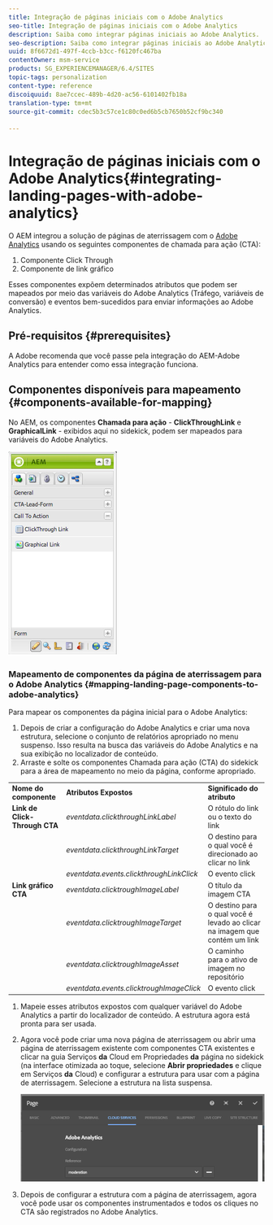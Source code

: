 ```yaml
---
title: Integração de páginas iniciais com o Adobe Analytics
seo-title: Integração de páginas iniciais com o Adobe Analytics
description: Saiba como integrar páginas iniciais ao Adobe Analytics.
seo-description: Saiba como integrar páginas iniciais ao Adobe Analytics.
uuid: 8f6672d1-497f-4ccb-b3cc-f6120fc467ba
contentOwner: msm-service
products: SG_EXPERIENCEMANAGER/6.4/SITES
topic-tags: personalization
content-type: reference
discoiquuid: 8ae7ccec-489b-4d20-ac56-6101402fb18a
translation-type: tm+mt
source-git-commit: cdec5b3c57ce1c80c0ed6b5cb7650b52cf9bc340

---
```



# Integração de páginas iniciais com o Adobe Analytics{#integrating-landing-pages-with-adobe-analytics}

O AEM integrou a solução de páginas de aterrissagem com o [Adobe Analytics](https://www.omniture.com/en/products/analytics/sitecatalyst) usando os seguintes componentes de chamada para ação (CTA):

1. Componente Click Through
1. Componente de link gráfico

Esses componentes expõem determinados atributos que podem ser mapeados por meio das variáveis do Adobe Analytics (Tráfego, variáveis de conversão) e eventos bem-sucedidos para enviar informações ao Adobe Analytics.

## Pré-requisitos {#prerequisites}

A Adobe recomenda que você passe pela integração [](/help/sites-administering/adobeanalytics.md) do AEM-Adobe Analytics para entender como essa integração funciona.

## Componentes disponíveis para mapeamento {#components-available-for-mapping}

No AEM, os componentes **Chamada para ação** - **ClickThroughLink** e **GraphicalLink** - exibidos aqui no sidekick, podem ser mapeados para variáveis do Adobe Analytics.

![chlimage_1-21](assets/chlimage_1-21.jpeg)

### Mapeamento de componentes da página de aterrissagem para o Adobe Analytics {#mapping-landing-page-components-to-adobe-analytics}

Para mapear os componentes da página inicial para o Adobe Analytics:

1. Depois de criar a configuração do Adobe Analytics e criar uma nova estrutura, selecione o conjunto de relatórios apropriado no menu suspenso. Isso resulta na busca das variáveis do Adobe Analytics e na sua exibição no localizador de conteúdo.
1. Arraste e solte os componentes Chamada para ação (CTA) do sidekick para a área de mapeamento no meio da página, conforme apropriado.

<table> 
 <tbody>
  <tr>
   <td><strong>Nome do componente</strong></td> 
   <td><strong>Atributos Expostos</strong></td> 
   <td><strong>Significado do atributo</strong></td> 
  </tr>
  <tr>
   <td><strong>Link de Click-Through CTA</strong></td> 
   <td><i>eventdata.clickthroughLinkLabel</i><br /> </td> 
   <td>O rótulo do link ou o texto do link </td> 
  </tr>
  <tr>
   <td><br type="_moz" /> </td> 
   <td><i>eventdata.clickthroughLinkTarget</i><br /> </td> 
   <td>O destino para o qual você é direcionado ao clicar no link </td> 
  </tr>
  <tr>
   <td><br type="_moz" /> </td> 
   <td><i>eventdata.events.clickthroughLinkClick</i><br /> </td> 
   <td>O evento click </td> 
  </tr>
  <tr>
   <td><strong>Link gráfico CTA</strong></td> 
   <td><i>eventdata.clicktroughImageLabel</i><br /> </td> 
   <td>O título da imagem CTA </td> 
  </tr>
  <tr>
   <td><br type="_moz" /> </td> 
   <td><i>eventdata.clicktroughImageTarget</i><br /> </td> 
   <td>O destino para o qual você é levado ao clicar na imagem que contém um link</td> 
  </tr>
  <tr>
   <td><br type="_moz" /> </td> 
   <td><i>eventdata.clicktroughImageAsset</i><br /> </td> 
   <td>O caminho para o ativo de imagem no repositório </td> 
  </tr>
  <tr>
   <td><br type="_moz" /> </td> 
   <td><i>eventdata.events.clicktroughImageClick</i><br /> </td> 
   <td>O evento click</td> 
  </tr>
 </tbody>
</table>

1. Mapeie esses atributos expostos com qualquer variável do Adobe Analytics a partir do localizador de conteúdo. A estrutura agora está pronta para ser usada.
1. Agora você pode criar uma nova página de aterrissagem ou abrir uma página de aterrissagem existente com componentes CTA existentes e clicar na guia Serviços **da** Cloud em Propriedades **da** página no sidekick (na interface otimizada ao toque, selecione **Abrir propriedades** e clique em Serviços **da** Cloud) e configurar a estrutura para usar com a página de aterrissagem. Selecione a estrutura na lista suspensa.

   ![chlimage_1-25](assets/chlimage_1-25.png)

1. Depois de configurar a estrutura com a página de aterrissagem, agora você pode usar os componentes instrumentados e todos os cliques no CTA são registrados no Adobe Analytics.

